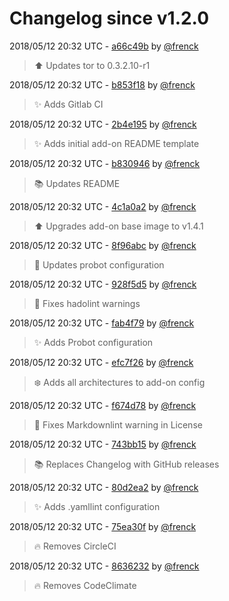 # Changelog since v1.2.0

2018/05/12 20:32 UTC - [a66c49b](https://github.com/hassio-addons/addon-tor/commit/a66c49bd14a2ff6d82f548fdd6d5ce7198169716) by [@frenck](https://github.com/frenck)
> :arrow_up: Updates tor to 0.3.2.10-r1 

2018/05/12 20:32 UTC - [b853f18](https://github.com/hassio-addons/addon-tor/commit/b853f184d17bb164b6a99de037f3d123f573e1f6) by [@frenck](https://github.com/frenck)
> :sparkles: Adds Gitlab CI 

2018/05/12 20:32 UTC - [2b4e195](https://github.com/hassio-addons/addon-tor/commit/2b4e1953037ba3ece9d1286eff1dc33d9091f17e) by [@frenck](https://github.com/frenck)
> :sparkles: Adds initial add-on README template 

2018/05/12 20:32 UTC - [b830946](https://github.com/hassio-addons/addon-tor/commit/b83094665a1f4617137d375f2396b856d9b904d1) by [@frenck](https://github.com/frenck)
> :books: Updates README 

2018/05/12 20:32 UTC - [4c1a0a2](https://github.com/hassio-addons/addon-tor/commit/4c1a0a2c868f19c54f6fa46b5b884ccefa619e13) by [@frenck](https://github.com/frenck)
> :arrow_up: Upgrades add-on base image to v1.4.1 

2018/05/12 20:32 UTC - [8f96abc](https://github.com/hassio-addons/addon-tor/commit/8f96abc2ad9e6f6e0c2f9d8d9f4372450d4c8082) by [@frenck](https://github.com/frenck)
> :rocket: Updates probot configuration 

2018/05/12 20:32 UTC - [928f5d5](https://github.com/hassio-addons/addon-tor/commit/928f5d552a80fc97cbee43a7d8ccfc47d03c265e) by [@frenck](https://github.com/frenck)
> :shirt: Fixes hadolint warnings 

2018/05/12 20:32 UTC - [fab4f79](https://github.com/hassio-addons/addon-tor/commit/fab4f794c719cdc47f50bd2a58b1f953b818be42) by [@frenck](https://github.com/frenck)
> :sparkles: Adds Probot configuration 

2018/05/12 20:32 UTC - [efc7f26](https://github.com/hassio-addons/addon-tor/commit/efc7f26d97676da750689f43f9c399b58dc9afba) by [@frenck](https://github.com/frenck)
> :snowflake: Adds all architectures to add-on config 

2018/05/12 20:32 UTC - [f674d78](https://github.com/hassio-addons/addon-tor/commit/f674d7805b1331fa1354fb21a222b3be98d63541) by [@frenck](https://github.com/frenck)
> :shirt: Fixes Markdownlint warning in License 

2018/05/12 20:32 UTC - [743bb15](https://github.com/hassio-addons/addon-tor/commit/743bb15df452b978b62608909623d952e3d2ff6d) by [@frenck](https://github.com/frenck)
> :books: Replaces Changelog with GitHub releases 

2018/05/12 20:32 UTC - [80d2ea2](https://github.com/hassio-addons/addon-tor/commit/80d2ea27214d713478b06acef457e815f5075376) by [@frenck](https://github.com/frenck)
> :sparkles: Adds .yamllint configuration 

2018/05/12 20:32 UTC - [75ea30f](https://github.com/hassio-addons/addon-tor/commit/75ea30fd24310351ba36154b8c70c56e96c2f09c) by [@frenck](https://github.com/frenck)
> :fire: Removes CircleCI 

2018/05/12 20:32 UTC - [8636232](https://github.com/hassio-addons/addon-tor/commit/863623253ee62abfbbe32ead19012f168274bbef) by [@frenck](https://github.com/frenck)
> :fire: Removes CodeClimate 

